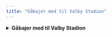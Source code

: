 ```yaml
---
title: "Gåbajer med til Valby Stadion"
---
```

<details>
  <summary><strong>Gåbajer med til Valby Stadion</strong></summary>
  <p><i>Melodi: ?</i><br><br>
  Jeg var lige kommet til verden<br>
  Da min mor så på mig og hun sa'<br>
  Vi skal ha' gåbajer med til Valby Stadion<br>
  For Fremmerne spiller i dag<br>
  Lålålå</p>
</details>
